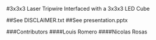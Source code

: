 #3x3x3 Laser Tripwire Interfaced with a 3x3x3 LED Cube

##See DISCLAIMER.txt
##See presentation.pptx

###Contributors
####Louis Romero
####Nicolas Rosas

